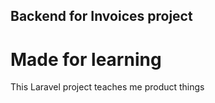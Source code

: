 ## Backend for Invoices project

# Made for learning

This Laravel project teaches me product things
